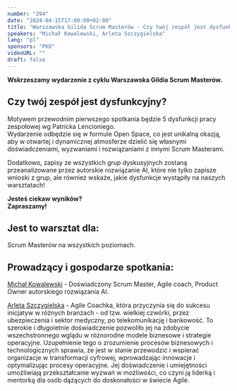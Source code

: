 ```yaml
---
number: "294"
date: "2024-04-15T17:00:00+02:00"
title: "Warszawska Gilida Scrum Masterów - Czy twój zespół jest dysfunkcyjny?  Sprawdźmy co na to AI!"
speakers: "Michał Kowalewski, Arleta Szczygielska"
lang: "pl"
sponsors: "PKO"
videoURL: ""
draft: false
---
```


**Wskrzeszamy wydarzenie z cyklu Warszawska Gildia Scrum Masterów.**

## Czy twój zespół jest dysfunkcyjny?
Motywem przewodnim pierwszego spotkania będzie 5 dysfunkcji pracy zespołowej wg Patricka Lencioniego.  
Wydarzenie odbędzie się w formule Open Space, co jest unikalną okazją, aby w otwartej i dynamicznej atmosferze dzielić się własnymi doświadczeniami, wyzwaniami i rozwiązaniami z innymi Scrum Masterami.

Dodatkowo, zapisy ze wszystkich grup dyskusyjnych zostaną przeanalizowane przez autorskie rozwiązanie AI, które nie tylko zapisze wnioski z grup, ale również wskaże, jakie dysfunkcje wystąpiły na naszych warsztatach!

**Jesteś ciekaw wyników?**  
**Zapraszamy!**

## Jest to warsztat dla:

Scrum Masterów na wszystkich poziomach.

## Prowadzący i gospodarze spotkania:

<a href="https://www.linkedin.com/in/micha%C5%82-kowalewski-108/" target="_blank">Michał Kowalewski</a> - Doświadczony Scrum Master, Agile coach, Product Owner autorskiego rozwiązania AI.
  
<a href="https://www.linkedin.com/in/arleta-szczygielska-a47616b/" target="_blank">Arleta Szczygielska</a> - Agile Coachka, która przyczynia się do sukcesu inicjatyw w różnych branżach - od tzw. wielkiej czwórki, przez ubezpieczenia i sektor medyczny, po telekomunikację i bankowość. To szerokie i długoletnie doświadczenie pozwoliło jej na zdobycie wszechstronnego wglądu w różnorodne modele biznesowe i strategie operacyjne. Uzupełnienie tego o zrozumienie procesów biznesowych i technologicznych sprawia, że jest w stanie przewodzić i wspierać organizacje w transformacji cyfrowej, wprowadzając innowacje i optymalizując procesy operacyjne. Jej doświadczenie i umiejętności umożliwiają przekształcanie wyzwań w możliwości, co czyni ją liderką i mentorką dla osób dążących do doskonałości w świecie Agile.


